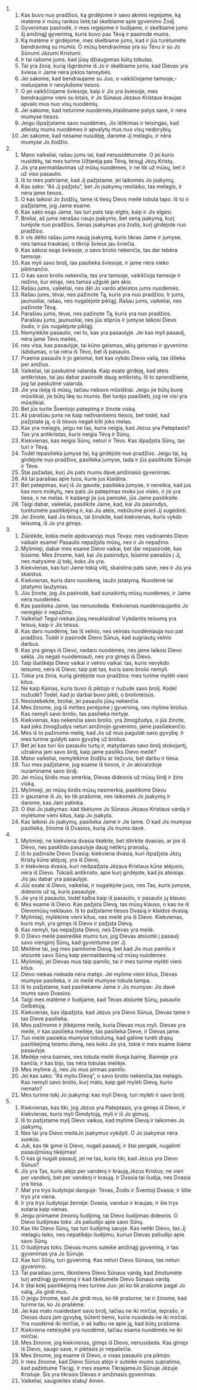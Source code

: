 <ol>
  <li>
    <ol>
      <li>Kas buvo nuo pradžios, ką girdėjome ir savo akimis regėjome, ką matėme ir mūsų rankos lietė,­tai skelbiame apie gyvenimo Žodį.</li>
      <li>Gyvenimas pasirodė, ir mes regėjome ir liudijame, ir skelbiame jums šį amžinąjį gyvenimą, kuris buvo pas Tėvą ir pasirodė mums.</li>
      <li>Ką matėme ir girdėjome, mes skelbiame jums, kad ir jūs turėtumėte bendravimą su mumis. O mūsų bendravimas yra su Tėvu ir su Jo Sūnumi Jėzumi Kristumi.</li>
      <li>Ir tai rašome jums, kad jūsų džiaugsmas būtų tobulas.</li>
      <li>Tai yra žinia, kurią išgirdome iš Jo ir skelbiame jums, kad Dievas yra šviesa ir Jame nėra jokios tamsybės.</li>
      <li>Jei sakome, kad bendraujame su Juo, o vaikščiojame tamsoje,­ meluojame ir nevykdome tiesos.</li>
      <li>O jei vaikščiojame šviesoje, kaip ir Jis yra šviesoje, mes bendraujame vieni su kitais, ir Jo Sūnaus Jėzaus Kristaus kraujas apvalo mus nuo visų nuodėmių.</li>
      <li>Jei sakome, kad neturime nuodėmės,­klaidiname patys save, ir nėra mumyse tiesos.</li>
      <li>Jeigu išpažįstame savo nuodėmes, Jis ištikimas ir teisingas, kad atleistų mums nuodėmes ir apvalytų mus nuo visų nedorybių.</li>
      <li>Jei sakome, kad nesame nusidėję, darome Jį melagiu, ir nėra mumyse Jo žodžio.</li>
    </ol>
  </li>
  <li>
    <ol>
      <li>Mano vaikeliai, rašau jums tai, kad nenusidėtumėte. O jei kuris nusidėtų, tai mes turime Užtarėją pas Tėvą, teisųjį Jėzų Kristų.</li>
      <li>Jis yra permaldavimas už mūsų nuodėmes, ir ne tik už mūsų, bet ir už viso pasaulio.</li>
      <li>Iš to mes patiriame, kad Jį pažįstame, jei laikomės Jo įsakymų.</li>
      <li>Kas sako: “Aš Jį pažįstu”, bet Jo įsakymų nesilaiko, tas melagis, ir nėra jame tiesos.</li>
      <li>O kas laikosi Jo žodžių, tame iš tiesų Dievo meilė tobula tapo. Iš to ir pažįstame, jog Jame esame.</li>
      <li>Kas sako esąs Jame, tas turi pats taip elgtis, kaip ir Jis elgėsi.</li>
      <li>Broliai, aš jums nerašau naujo įsakymo, bet seną įsakymą, kurį turėjote nuo pradžios. Senas įsakymas yra žodis, kurį girdėjote nuo pradžios.</li>
      <li>Ir vis dėlto rašau jums naują įsakymą, kuris tikras Jame ir jumyse, nes tamsa traukiasi, o tikroji šviesa jau šviečia.</li>
      <li>Kas sakosi esąs šviesoje, o savo brolio nekenčia, tas dar tebėra tamsoje.</li>
      <li>Kas myli savo brolį, tas pasilieka šviesoje, ir jame nėra nieko piktinančio.</li>
      <li>O kas savo brolio nekenčia, tas yra tamsoje, vaikščioja tamsoje ir nežino, kur einąs, nes tamsa užgulė jam akis.</li>
      <li>Rašau jums, vaikeliai, nes dėl Jo vardo atleistos jums nuodėmės.</li>
      <li>Rašau jums, tėvai, nes pažinote Tą, kuris yra nuo pradžios. Ir jums, jaunuoliai, rašau, nes nugalėjote piktąjį. Rašau jums, vaikeliai, nes pažinote Tėvą.</li>
      <li>Parašiau jums, tėvai, nes pažinote Tą, kuris yra nuo pradžios. Parašiau jums, jaunuoliai, nes jūs stiprūs ir jumyse laikosi Dievo žodis, ir jūs nugalėjote piktąjį.</li>
      <li>Nemylėkite pasaulio, nei to, kas yra pasaulyje. Jei kas myli pasaulį, nėra jame Tėvo meilės,</li>
      <li>nes visa, kas pasaulyje, tai kūno geismas, akių geismas ir gyvenimo išdidumas, o tai nėra iš Tėvo, bet iš pasaulio.</li>
      <li>Praeina pasaulis ir jo geismai, bet kas vykdo Dievo valią, tas išlieka per amžius.</li>
      <li>Vaikeliai, tai paskutinė valanda. Kaip esate girdėję, kad ateis antikristas, tai jau dabar pasirodė daug antikristų. Iš to sprendžiame, jog tai paskutinė valanda.</li>
      <li>Jie yra išėję iš mūsų, tačiau nebuvo mūsiškiai. Jeigu jie būtų buvę mūsiškiai, jie būtų likę su mumis. Bet turėjo paaiškėti, jog ne visi yra mūsiškiai.</li>
      <li>Bet jūs turite Šventojo patepimą ir žinote viską.</li>
      <li>Aš parašiau jums ne kaip nežinantiems tiesos, bet todėl, kad pažįstate ją, o iš tiesos negali kilti joks melas.</li>
      <li>Kas yra melagis, jeigu ne tas, kuris neigia, kad Jėzus yra Pateptasis? Tas yra antikristas, kuris neigia Tėvą ir Sūnų.</li>
      <li>Kiekvienas, kas neigia Sūnų, neturi ir Tėvo. Kas išpažįsta Sūnų, tas turi ir Tėvą.</li>
      <li>Todėl tepasilieka jumyse tai, ką girdėjote nuo pradžios. Jeigu tai, ką girdėjote nuo pradžios, pasilieka jumyse, tada ir jūs pasiliksite Sūnuje ir Tėve.</li>
      <li>Štai pažadas, kurį Jis pats mums davė,­amžinasis gyvenimas.</li>
      <li>Aš tai parašiau apie tuos, kurie jus klaidina.</li>
      <li>Bet patepimas, kurį iš Jo gavote, pasilieka jumyse, ir nereikia, kad jus kas nors mokytų, nes pats Jo patepimas moko jus visko, ir jis yra tiesa, o ne melas. Ir kadangi jis jus pamokė, jūs Jame pasiliksite.</li>
      <li>Taigi dabar, vaikeliai, pasilikite Jame, kad, kai Jis pasirodys, turėtumėte pasitikėjimą ir, kai Jis ateis, nebūtume prieš Jį sugėdinti.</li>
      <li>Jei žinote, kad Jis teisus, tai žinokite, kad kiekvienas, kuris vykdo teisumą, iš Jo yra gimęs.</li>
    </ol>
  </li>
  <li>
    <ol>
      <li>Žiūrėkite, kokia meile apdovanojo mus Tėvas: mes vadinamės Dievo vaikai­ir esame! Pasaulis nepažįsta mūsų, nes ir Jo nepažino.</li>
      <li>Mylimieji, dabar mes esame Dievo vaikai, bet dar nepasirodė, kas būsime. Mes žinome, kad, kai Jis pasirodys, būsime panašūs į Jį, nes matysime Jį tokį, koks Jis yra.</li>
      <li>Kiekvienas, kas turi Jame tokią viltį, skaistina pats save, nes ir Jis yra skaistus.</li>
      <li>Kiekvienas, kuris daro nuodėmę, laužo įstatymą. Nuodėmė­ tai įstatymo laužymas.</li>
      <li>Jūs žinote, jog Jis pasirodė, kad sunaikintų mūsų nuodėmes, ir Jame nėra nuodėmės.</li>
      <li>Kas pasilieka Jame, tas nenusideda. Kiekvienas nuodėmiaujantis Jo neregėjo ir nepažino.</li>
      <li>Vaikeliai! Tegul niekas jūsų nesuklaidina! Vykdantis teisumą yra teisus, kaip ir Jis teisus.</li>
      <li>Kas daro nuodėmę, tas iš velnio, nes velnias nuodėmiauja nuo pat pradžios. Todėl ir pasirodė Dievo Sūnus, kad sugriautų velnio darbus.</li>
      <li>Kas yra gimęs iš Dievo, nedaro nuodėmės, nes jame laikosi Dievo sėkla. Jis negali nuodėmiauti, nes yra gimęs iš Dievo.</li>
      <li>Taip išaiškėja Dievo vaikai ir velnio vaikai: tas, kuris nevykdo teisumo, nėra iš Dievo; taip pat tas, kuris savo brolio nemyli.</li>
      <li>Tokia yra žinia, kurią girdėjote nuo pradžios: mes turime mylėti vieni kitus.</li>
      <li>Ne kaip Kainas, kuris buvo iš piktojo ir nužudė savo brolį. Kodėl nužudė? Todėl, kad jo darbai buvo pikti, o brolio­teisūs.</li>
      <li>Nesistebėkite, broliai, jei pasaulis jūsų nekenčia.</li>
      <li>Mes žinome, jog iš mirties perėjome į gyvenimą, nes mylime brolius. Kas nemyli savo brolio, tas pasilieka mirtyje.</li>
      <li>Kiekvienas, kas nekenčia savo brolio, yra žmogžudys, o jūs žinote, kad joks žmogžudys neturi amžinojo gyvenimo, jame pasiliekančio.</li>
      <li>Mes iš to pažinome meilę, kad Jis už mus paguldė savo gyvybę. Ir mes turime guldyti savo gyvybę už brolius.</li>
      <li>Bet jei kas turi šio pasaulio turtų ir, matydamas savo brolį stokojantį, užrakina jam savo širdį,­ kaip jame pasiliks Dievo meilė?</li>
      <li>Mano vaikeliai, nemylėkime žodžiu ar liežuviu, bet darbu ir tiesa.</li>
      <li>Tuo mes pažįstame, jog esame iš tiesos, ir Jo akivaizdoje nuraminame savo širdį.</li>
      <li>Jei mūsų širdis mus smerkia, Dievas didesnis už mūsų širdį ir žino viską.</li>
      <li>Mylimieji, jei mūsų širdis mūsų nesmerkia, pasitikime Dievu</li>
      <li>ir gauname iš Jo, ko tik prašome, nes laikomės Jo įsakymų ir darome, kas Jam patinka.</li>
      <li>O štai Jo įsakymas: kad tikėtume Jo Sūnaus Jėzaus Kristaus vardą ir mylėtume vieni kitus, kaip Jo įsakyta.</li>
      <li>Kas laikosi Jo įsakymų, pasilieka Jame ir Jis tame. O kad Jis mumyse pasilieka, žinome iš Dvasios, kurią Jis mums davė.</li>
    </ol>
  </li>
  <li>
    <ol>
      <li>Mylimieji, ne kiekviena dvasia tikėkite, bet ištirkite dvasias, ar jos iš Dievo, nes pasklido pasaulyje daug netikrų pranašų.</li>
      <li>Iš to pažinsite Dievo Dvasią: kiekviena dvasia, kuri išpažįsta Jėzų Kristų kūne atėjusį, yra iš Dievo,</li>
      <li>ir kiekviena dvasia, kuri neišpažįsta Jėzaus Kristaus kūne atėjusio, nėra iš Dievo. Tokia­iš antikristo, apie kurį girdėjote, kad jis ateisiąs. Jis jau dabar yra pasaulyje.</li>
      <li>Jūs esate iš Dievo, vaikeliai, ir nugalėjote juos, nes Tas, kuris jumyse, didesnis už tą, kuris pasaulyje.</li>
      <li>Jie yra iš pasaulio, todėl kalba kaip iš pasaulio, ir pasaulis jų klauso.</li>
      <li>Mes esame iš Dievo. Kas pažįsta Dievą, tas mūsų klauso, o kas ne iš Dievo­mūsų neklauso. Iš to pažįstame tiesos Dvasią ir klaidos dvasią.</li>
      <li>Mylimieji, mylėkime vieni kitus, nes meilė yra iš Dievo. Kiekvienas, kuris myli, yra gimęs iš Dievo ir pažįsta Dievą.</li>
      <li>Kas nemyli, tas nepažįsta Dievo, nes Dievas yra meilė.</li>
      <li>O Dievo meilė pasireiškė mums tuo, jog Dievas atsiuntė į pasaulį savo viengimį Sūnų, kad gyventume per Jį.</li>
      <li>Meilė­ne tai, jog mes pamilome Dievą, bet kad Jis mus pamilo ir atsiuntė savo Sūnų kaip permaldavimą už mūsų nuodėmes.</li>
      <li>Mylimieji, jei Dievas mus taip pamilo, tai ir mes turime mylėti vieni kitus.</li>
      <li>Dievo niekas niekada nėra matęs. Jei mylime vieni kitus, Dievas mumyse pasilieka, ir Jo meilė mumyse tobula tampa.</li>
      <li>Iš to pažįstame, kad pasiliekame Jame ir Jis mumyse: Jis davė mums savo Dvasios.</li>
      <li>Taigi mes matėme ir liudijame, kad Tėvas atsiuntė Sūnų, pasaulio Gelbėtoją.</li>
      <li>Kiekvienas, kas išpažįsta, kad Jėzus yra Dievo Sūnus, Dievas tame ir tas Dieve pasilieka.</li>
      <li>Mes pažinome ir įtikėjome meilę, kuria Dievas mus myli. Dievas yra meilė, ir kas pasilieka meilėje, tas pasilieka Dieve, ir Dievas jame.</li>
      <li>Tuo meilė pasiekia mumyse tobulumą, kad galime turėti drąsų pasitikėjimą teismo dieną, nes koks Jis yra, tokie ir mes esame šiame pasaulyje.</li>
      <li>Meilėje nėra baimės, nes tobula meilė išveja baimę. Baimėje yra kančia, ir kas bijo, tas nėra tobulas meilėje.</li>
      <li>Mes mylime Jį, nes Jis mus pirmas pamilo.</li>
      <li>Jei kas sako: “Aš myliu Dievą”, o savo brolio nekenčia,­tas melagis. Kas nemyli savo brolio, kurį mato, kaip gali mylėti Dievą, kurio nemato?</li>
      <li>Mes turime tokį Jo įsakymą: kas myli Dievą, turi mylėti ir savo brolį.</li>
    </ol>
  </li>
  <li>
    <ol>
      <li>Kiekvienas, kas tiki, jog Jėzus yra Pateptasis, yra gimęs iš Dievo, ir kiekvienas, kuris myli Gimdytoją, myli ir iš Jo gimusį.</li>
      <li>Iš to pažįstame mylį Dievo vaikus, kad mylime Dievą ir laikomės Jo įsakymų.</li>
      <li>Nes tai yra Dievo meilė­Jo įsakymus vykdyti. O Jo įsakymai nėra sunkūs.</li>
      <li>Juk, kas tik gimė iš Dievo, nugali pasaulį; ir štai pergalė, nugalinti pasaulį­mūsų tikėjimas!</li>
      <li>O kas gi nugali pasaulį, jei ne tas, kuris tiki, kad Jėzus yra Dievo Sūnus?</li>
      <li>Jis yra Tas, kuris atėjo per vandenį ir kraują,­Jėzus Kristus; ne vien per vandenį, bet per vandenį ir kraują. Ir Dvasia tai liudija, nes Dvasia yra tiesa.</li>
      <li>Mat yra trys liudytojai danguje: Tėvas, Žodis ir Šventoji Dvasia; ir šitie trys yra viena.</li>
      <li>Ir yra trys liudytojai žemėje: Dvasia, vanduo ir kraujas; ir šie trys sutaria kaip vienas.</li>
      <li>Jeigu priimame žmonių liudijimą, tai Dievo liudijimas didesnis. O Dievo liudijimas toks: Jis paliudijo apie savo Sūnų.</li>
      <li>Kas tiki Dievo Sūnų, tas turi liudijimą savyje. Kas netiki Dievu, tas Jį melagiu laiko, nes nepatikėjo liudijimu, kuriuo Dievas paliudijo apie savo Sūnų.</li>
      <li>O liudijimas toks: Dievas mums suteikė amžinąjį gyvenimą, ir tas gyvenimas yra Jo Sūnuje.</li>
      <li>Kas turi Sūnų, turi gyvenimą. Kas neturi Dievo Sūnaus, tas neturi gyvenimo.</li>
      <li>Tai parašiau jums, tikintiems Dievo Sūnaus vardą, kad žinotumėte turį amžinąjį gyvenimą ir kad tikėtumėte Dievo Sūnaus vardą.</li>
      <li>Ir štai kokį pasitikėjimą mes turime Juo: jei ko tik prašome pagal Jo valią, Jis girdi mus.</li>
      <li>O jeigu žinome, kad Jis girdi mus, ko tik prašome, tai ir žinome, kad turime tai, ko Jo prašėme.</li>
      <li>Jei kas mato nusidedant savo brolį, tačiau ne iki mirčiai, teprašo, ir Dievas duos jam gyvybę, būtent tiems, kurie nusideda ne iki mirčiai. Yra nuodėmė iki mirčiai, ir aš kalbu ne apie ją, kad būtų prašoma.</li>
      <li>Kiekviena neteisybė yra nuodėmė, tačiau esama nuodėmės ne iki mirčiai.</li>
      <li>Mes žinome, jog kiekvienas, gimęs iš Dievo, nenusideda. Kas gimęs iš Dievo, saugo save, ir piktasis jo nepaliečia.</li>
      <li>Mes žinome, jog esame iš Dievo, o visas pasaulis yra piktojo.</li>
      <li>Ir mes žinome, kad Dievo Sūnus atėjo ir suteikė mums supratimo, kad pažintume Tikrąjį. Ir mes esame Tikrajame­Jo Sūnuje Jėzuje Kristuje. Šis yra tikrasis Dievas ir amžinasis gyvenimas.</li>
      <li>Vaikeliai, saugokitės stabų! Amen.</li>
    </ol>
  </li>
</ol>